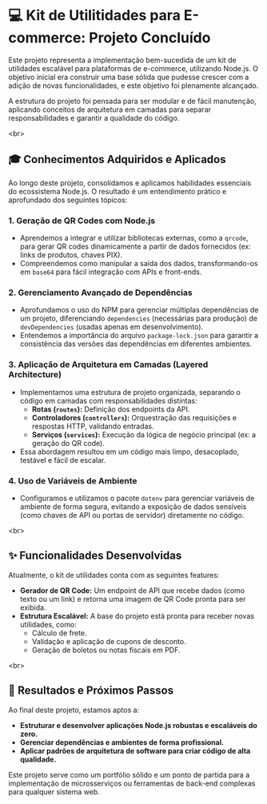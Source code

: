 
# 💻 Kit de Utilitidades para E-commerce: Projeto Concluído

Este projeto representa a implementação bem-sucedida de um kit de utilidades escalável para plataformas de e-commerce, utilizando Node.js. O objetivo inicial era construir uma base sólida que pudesse crescer com a adição de novas funcionalidades, e este objetivo foi plenamente alcançado.

A estrutura do projeto foi pensada para ser modular e de fácil manutenção, aplicando conceitos de arquitetura em camadas para separar responsabilidades e garantir a qualidade do código.

\<br\>

## 🎓 Conhecimentos Adquiridos e Aplicados

Ao longo deste projeto, consolidamos e aplicamos habilidades essenciais do ecossistema Node.js. O resultado é um entendimento prático e aprofundado dos seguintes tópicos:

### 1\. **Geração de QR Codes com Node.js**

  - Aprendemos a integrar e utilizar bibliotecas externas, como a `qrcode`, para gerar QR codes dinamicamente a partir de dados fornecidos (ex: links de produtos, chaves PIX).
  - Compreendemos como manipular a saída dos dados, transformando-os em `base64` para fácil integração com APIs e front-ends.

### 2\. **Gerenciamento Avançado de Dependências**

  - Aprofundamos o uso do NPM para gerenciar múltiplas dependências de um projeto, diferenciando `dependencies` (necessárias para produção) de `devDependencies` (usadas apenas em desenvolvimento).
  - Entendemos a importância do arquivo `package-lock.json` para garantir a consistência das versões das dependências em diferentes ambientes.

### 3\. **Aplicação de Arquitetura em Camadas (Layered Architecture)**

  - Implementamos uma estrutura de projeto organizada, separando o código em camadas com responsabilidades distintas:
      - **Rotas (`routes`):** Definição dos endpoints da API.
      - **Controladores (`controllers`):** Orquestração das requisições e respostas HTTP, validando entradas.
      - **Serviços (`services`):** Execução da lógica de negócio principal (ex: a geração do QR code).
  - Essa abordagem resultou em um código mais limpo, desacoplado, testável e fácil de escalar.

### 4\. **Uso de Variáveis de Ambiente**

  - Configuramos e utilizamos o pacote `dotenv` para gerenciar variáveis de ambiente de forma segura, evitando a exposição de dados sensíveis (como chaves de API ou portas de servidor) diretamente no código.

\<br\>

## ✨ Funcionalidades Desenvolvidas

Atualmente, o kit de utilidades conta com as seguintes features:

  - **Gerador de QR Code:** Um endpoint de API que recebe dados (como texto ou um link) e retorna uma imagem de QR Code pronta para ser exibida.
  - **Estrutura Escalável:** A base do projeto está pronta para receber novas utilidades, como:
      - Cálculo de frete.
      - Validação e aplicação de cupons de desconto.
      - Geração de boletos ou notas fiscais em PDF.

\<br\>

## 🚀 Resultados e Próximos Passos

Ao final deste projeto, estamos aptos a:

  - **Estruturar e desenvolver aplicações Node.js robustas e escaláveis do zero.**
  - **Gerenciar dependências e ambientes de forma profissional.**
  - **Aplicar padrões de arquitetura de software para criar código de alta qualidade.**

Este projeto serve como um portfólio sólido e um ponto de partida para a implementação de microsserviços ou ferramentas de back-end complexas para qualquer sistema web.

